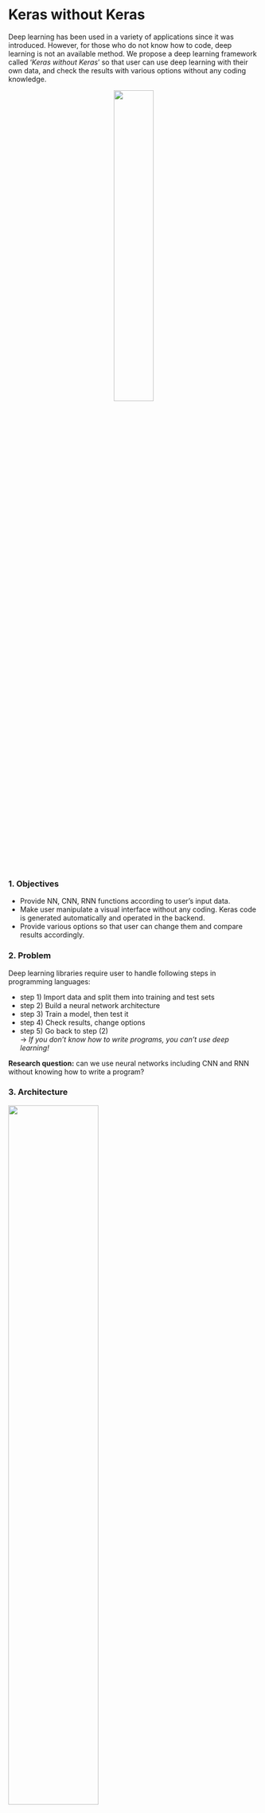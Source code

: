 # Keras without Keras

Deep learning has been used in a variety of applications since it was introduced. However, for those who do not know how to code, deep learning is not an available method. We propose a deep learning framework called ‘*Keras* *without* *Keras*’ so that user can use deep learning with their own data, and check the results with various options without any coding knowledge.

<center><img src="https://github.com/rc1208/Keras-without-Keras/blob/master/resources/framework.png" width="40%"></center>

### 1. Objectives

* Provide NN, CNN, RNN functions according to user’s input data. 
* Make user manipulate a visual interface without any coding. Keras code is generated automatically and operated in the backend.
* Provide various options so that user can change them and compare results accordingly.

### 2. Problem

Deep learning libraries require user to handle following steps in programming languages:

* step 1) Import data and split them into training and test sets
* step 2) Build a neural network architecture
* step 3) Train a model, then test it
* step 4) Check results, change options 
* step 5) Go back to step (2) <br>
→ *If you don’t know how to write programs, you can’t use deep learning!*

**Research question:** can we use neural networks including CNN and RNN without knowing how to write a program?

### 3. Architecture
<img src="https://github.com/rc1208/Keras-without-Keras/blob/master/resources/archi.png" width="60%">

***Frontend***
* *Data upload page (html, js, python)*: receive user’s data (tabular, image, text), and decide a network type (DNN, CNN, RNN)
* *Data selection page (html, js, python)*: allow user to retrieve saved data to run again
* *Build a net page (typescript)*: allow user to decide hyper-params, neural net architecture, and pass them to backend

***Backend***
* Generate a Keras code according to inputs (python)
* Train the network to generate the model
* Save the model to disk
* Send results to frontend

### 4. Result (User's view)
<img src="https://github.com/rc1208/Keras-without-Keras/blob/master/resources/result.png" width="100%">

### 5. How to run (with shell scripts)
1. Open a terminal: `./initial.sh`
2. Start backend: `./backend.sh`
3. Open a new terminal and start frontend: `./frontend.sh`
4. Open a browser and go to: `http://0.0.0.0:3333/`

### 6. How to run (w/o shell scripts)
1. Initialize the SQlite database: `python init_database.py`
2. Install all dependencies
 - `sudo pip install -U Flask`
 - `sudo apt-get install python3`
 - `pip install pandas`
 - `sudo pip install keras`
 - `sudo pip install tensorflow`
 - `sudo pip install scikit-learn`
 - `sudo pip install -U flask-cors`
 - `cd playground` & `sudo npm i` & `sudo npm run build` & `cd ..`

3. Run the Flask Backend Server
 - To start the server: `python3 app.py`
 - Optional Step: If you want to CURL on the models, run: `python request.py` (Comment out the request that you don't want to test)

4. Run the Node Frontend Server
 - Open a new terminal and go to playground: `cd playground`
 - To start the frontend server: `npm run serve`

5. Use some example data for uploading/running test:
 - tabular data: data/data_new.csv (for classification)
 - image data: data/mnist21x21_3789_one_hot.pklz (for image classification)
 - text data: data/asyoulikeit.txt (for language modeling)

6. Open a browser and go to: `http://0.0.0.0:3333/`

## Softwares required to be installed: ##

### Backend Software Requirements ###

| Software      |  Link         | 
| ------------- |:-------------:| 
| Python 3 or > | [Python-3](https://www.python.org/downloads/) | 
| Flask         | [Flask Homepage](http://flask.pocoo.org/)      | 
| Docker        | [Docker Homepage](https://docs.docker.com/install/)      | 
| Tensorflow    | [Tensorflow Homepage](https://www.tensorflow.org/)      | 
| Keras         | [Keras Homepage](https://keras.io/)                     |
| Tensorflow Serving        |[Tensorflow Serving](https://www.tensorflow.org/tfx/guide/serving)      | 

### Frontend Software Requirements ###

| Software      |  Link         | 
| ------------- |:-------------:| 
| Node.js | [Node Homepage](https://nodejs.org/en/) | 
| Chrome Web Browser  | [Chrome homepage](https://www.google.com/chrome/) | 


### Feed Forward POST JSON ###

```json
curl -i -H "Content-Type: application/json" -X POST -d 
'{"nn_type":"feedforward", 
  "hidden_list":"5 5 1", 
  "inp": "5", 
  "activation_list":"relu relu sigmoid", 
  "optimiser":"adam", 
  "split_value": "0.2", 
  "loss_function": "binary_crossentropy", 
  "data_location":"data/data_new.csv" 
  }' 'http://localhost:3333/api/neural-network/v1.0/'
  ```
  
  ### CNN POST JSON ###
 
```json
curl -i -H "Content-Type: application/json" -X POST -d 
'{"nn_type":"cnn", \
  "hidden_list":"64 32 4", \
  "width": "21",
  "height":"21",
  "kernel_size":"3 3", \
  "activation_list":"relu relu softmax", \
  "epochs":"3", \
  "optimiser":"adam", \
  "split_value": "0.2", \
  "loss_function": "categorical_crossentropy", \
  "data_location":"data/mnist21x21_3789_converted.pklz"}' 'http://localhost:3333/api/neural-network/v1.0/'
```

  ### RNN POST JSON ###
  
  ```json
curl -i -H "Content-Type: application/json" -X POST -d 
'{"nn_type":"rnn", 
  "lstm_out":"256",
  "dense_out":"100",
  "reg_dropout":"0.2",
  "epochs":"10",
  "batch_size":"1000",
  "optimiser":"adam", 
  "split_value": "0.2", 
  "loss_function": "categorical_crossentropy", 
  "data_location":"data/cnn-test.txt"}' 'http://localhost:3333/api/neural-network/v1.0/'
```
  
### Contributors
| Team Member      |  Github Link| 
| ------------- |:-------------:| 
| Rahul Chowdhury  | [Here](https://github.com/rc1208)      | 
| Chu-Sheng Ku | [Here](https://github.com/bamboo983) | 
| Ganesh Chandra Satish  | [Here](https://github.com/ganeshchandras)      | 
|  Si Shen       | [Here](https://github.com/shensimeteor)                     |
| Hansol Yoon       | [Here](https://github.com/hansolyoon)      | 
